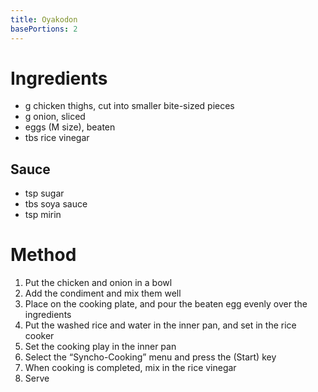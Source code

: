 ```yaml
---
title: Oyakodon
basePortions: 2
---
```


# Ingredients

- <span class="scale" num="160"></span>g chicken thighs, cut into smaller bite-sized pieces
- <span class="scale" num="80"></span>g onion, sliced
- <span class="scale" num="2"></span> eggs (M size), beaten
- <span class="scale" num="2"></span> tbs rice vinegar

## Sauce

- <span class="scale" num="2"></span> tsp sugar
- <span class="scale" num="1.5"></span> tbs soya sauce
- <span class="scale" num="2"></span> tsp mirin

# Method

1. Put the chicken and onion in a bowl
1. Add the condiment and mix them well
1. Place on the cooking plate, and pour the beaten egg evenly over the ingredients
1. Put the washed rice and water in the inner pan, and set in the rice cooker
1. Set the cooking play in the inner pan
1. Select the “Syncho-Cooking” menu and press the (Start) key
1. When cooking is completed, mix in the rice vinegar
1. Serve
